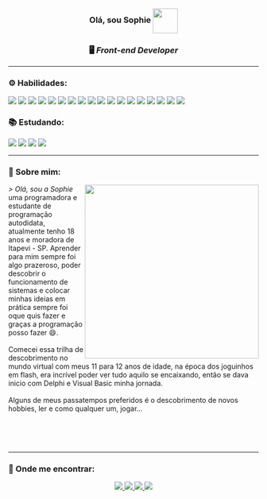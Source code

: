 <div align="center">
   <h3> Olá, sou Sophie <img src="https://c.tenor.com/HqyvGWPLC5UAAAAi/lain-serial-experiments-lain.gif" width="50" height="50"  align="center" />
   <h3> 🖥️ <i>Front-end Developer</i> </h3>
</div>
  <hr></hr>
<div>
  <h3> ⚙️ Habilidades: </h3>
  <img src="https://img.shields.io/badge/html5-%23E34F26.svg?style=for-the-badge&logo=html5&logoColor=white" />
  <img src="https://img.shields.io/badge/css3-%231572B6.svg?style=for-the-badge&logo=css3&logoColor=white" />
  <img src="https://img.shields.io/badge/SASS-hotpink.svg?style=for-the-badge&logo=SASS&logoColor=white" />
  <img src="https://img.shields.io/badge/javascript-%23323330.svg?style=for-the-badge&logo=javascript&logoColor=%23F7DF1E" />
  <img src="https://img.shields.io/badge/typescript-%23007ACC.svg?style=for-the-badge&logo=typescript&logoColor=white" />
  <img src="https://img.shields.io/badge/react-%2320232a.svg?style=for-the-badge&logo=react&logoColor=%2361DAFB" />
  <img src="https://img.shields.io/badge/redux-%23593d88.svg?style=for-the-badge&logo=redux&logoColor=white" />
  <img src="https://img.shields.io/badge/bootstrap-%23563D7C.svg?style=for-the-badge&logo=bootstrap&logoColor=white" />
  <img src="https://img.shields.io/badge/chakra-%234ED1C5.svg?style=for-the-badge&logo=chakraui&logoColor=white" />
  <img src="https://img.shields.io/badge/styled--components-DB7093?style=for-the-badge&logo=styled-components&logoColor=white" />
  <img src="https://img.shields.io/badge/tailwindcss-%2338B2AC.svg?style=for-the-badge&logo=tailwind-css&logoColor=white" />
  <img src="https://img.shields.io/badge/MUI-%230081CB.svg?style=for-the-badge&logo=mui&logoColor=white" />
  <img src="https://img.shields.io/badge/jquery-%230769AD.svg?style=for-the-badge&logo=jquery&logoColor=white" />
  <img src="https://img.shields.io/badge/JWT-black?style=for-the-badge&logo=JSON%20web%20tokens" />
  <img src="https://img.shields.io/badge/yarn-%232C8EBB.svg?style=for-the-badge&logo=yarn&logoColor=white"/>
  <img src="https://img.shields.io/badge/git-%23F05033.svg?style=for-the-badge&logo=git&logoColor=white" />
  <img src="https://img.shields.io/badge/Linux-FCC624?style=for-the-badge&logo=linux&logoColor=black" />
  <img src="https://github-readme-stats.vercel.app/api/top-langs/?username=sophiecalixto&layout=compact&theme=omni" aling="center" />
  <h3> 📚 Estudando: </h3>
  <img src="https://img.shields.io/badge/python-3670A0?style=for-the-badge&logo=python&logoColor=ffdd54" />
  <img src="https://img.shields.io/badge/-GraphQL-E10098?style=for-the-badge&logo=graphql&logoColor=white" />
  <img src="https://img.shields.io/badge/dart-%230175C2.svg?style=for-the-badge&logo=dart&logoColor=white" />
  <img src="https://img.shields.io/badge/react_native-%2320232a.svg?style=for-the-badge&logo=react&logoColor=%2361DAFB" />
</div>
<hr></hr>
<div>
   <h3> 👋 Sobre mim: </h3>

   <img src="https://64.media.tumblr.com/e268a670c258656a5f1336e99c9d342a/92915ad4ed73cc67-b1/s2048x3072/e73296020c1f1ae0ddb54725da54130389e09d67.pnj"  width ="350" height="350" align="right"/>

   <p>  <i> > Olá, sou a Sophie </i> uma programadora e estudante de programação autodidata, atualmente tenho 18 anos e moradora de Itapevi - SP. Aprender para mim sempre foi algo prazeroso, poder descobrir o funcionamento de sistemas e colocar minhas ideias em prática sempre foi oque quis fazer e graças a programação posso fazer 😄.<br><br>
  Comecei essa trilha de descobrimento no mundo virtual com meus 11 para 12 anos de idade, na época dos joguinhos em flash, era incrível poder ver tudo aquilo se encaixando, então se dava inicio com Delphi e Visual Basic minha jornada.<br><br>
  Alguns de meus passatempos preferidos é o descobrimento de novos hobbies, ler e como qualquer um, jogar... <br><br>
   </p><br><br>
   <hr></hr>
   <h3> 📌 Onde me encontrar: </h3>
   
   <div align="center">
     <a href="https://www.linkedin.com/in/sophiecalixto/" target="_blank"><img src="https://img.shields.io/badge/linkedin-%230077B5.svg?style=for-the-badge&logo=linkedin&logoColor=white"</a>
     <a href="https://twitter.com/SophieCalixto" target="_blank"><img src="https://img.shields.io/badge/Twitter-%231DA1F2.svg?style=for-the-badge&logo=Twitter&logoColor=white"</a>
      <a href="https://api.whatsapp.com/send?phone=5519983710135&text=Ol%C3%A1,%20acessei%20seu%20Link%20Personalizado%20What%27s%20Link" target="_blank"><img src="https://img.shields.io/badge/WhatsApp-25D366?style=for-the-badge&logo=whatsapp&logoColor=white"</a>
     <a href="https://discord.gg/VHZknj3C" target="_blank"><img src="https://img.shields.io/badge/%3CServer%3E-%237289DA.svg?style=for-the-badge&logo=discord&logoColor=white"</a>
   </div>

</div>
